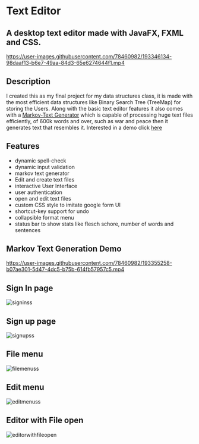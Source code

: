 # Text Editor
## A desktop text editor made with JavaFX, FXML and CSS.

https://user-images.githubusercontent.com/78460982/193346134-98daaf13-b6e7-49aa-84d3-65e6274644f1.mp4


## Description
I created this as my final project for my data structures class, 
it is made with the most efficient data structures like
Binary Search Tree (TreeMap) for storing the Users. Along with the basic text editor features
it also comes with a [Markov-Text Generator](https://github.com/Umair-Iqbal-debug/Text-Editor---JavaFX/edit/main/README.md#markov-text-generation-demo) which is capable of processing huge
text files efficiently, of 600k words and over, such as war and peace then it generates text that resembles it. Interested in a demo
click [here](https://github.com/Umair-Iqbal-debug/Text-Editor---JavaFX/edit/main/README.md#markov-text-generation-demo)

## Features
* dynamic spell-check
* dynamic input validation
* markov text generator
* Edit and create text files
* interactive User Interface
* user authentication
* open and edit text files
* custom CSS style to imitate google form UI
* shortcut-key support for undo
* collapsible format menu 
* status bar to show stats like flesch schore, number of words and sentences 


## Markov Text Generation Demo

https://user-images.githubusercontent.com/78460982/193355258-b07ae301-5d47-4dc5-b75b-614fb57957c5.mp4


## Sign In page
![signinss](https://user-images.githubusercontent.com/78460982/193355992-a34a4653-98ab-4638-90ec-4e60ac0d6dbd.png)

## Sign up page
![signupss](https://user-images.githubusercontent.com/78460982/193355954-712cada9-48e9-4741-89d6-d22f27ceed45.png)

## File menu
![filemenuss](https://user-images.githubusercontent.com/78460982/193356095-1f006635-e7f6-4327-9f9d-5b02e4bd929a.png)

## Edit menu
![editmenuss](https://user-images.githubusercontent.com/78460982/193356119-2a004dd8-d02c-4202-abd3-67495053c2ac.png)

## Editor with File open
![editorwithfileopen](https://user-images.githubusercontent.com/78460982/193356151-7f853dac-ce04-429f-97c6-4c5e447e5567.png)

